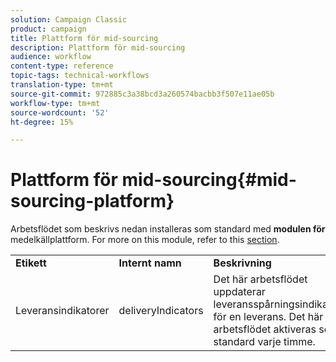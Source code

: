```yaml
---
solution: Campaign Classic
product: campaign
title: Plattform för mid-sourcing
description: Plattform för mid-sourcing
audience: workflow
content-type: reference
topic-tags: technical-workflows
translation-type: tm+mt
source-git-commit: 972885c3a38bcd3a260574bacbb3f507e11ae05b
workflow-type: tm+mt
source-wordcount: '52'
ht-degree: 15%

---
```



# Plattform för mid-sourcing{#mid-sourcing-platform}

Arbetsflödet som beskrivs nedan installeras som standard med **modulen för** medelkällplattform. For more on this module, refer to this [section](../../installation/using/mid-sourcing-deployment.md).

<table> 
 <tbody> 
  <tr> 
   <td> <strong>Etikett</strong><br /> </td> 
   <td> <strong>Internt namn</strong><br /> </td> 
   <td> <strong>Beskrivning</strong><br /> </td> 
  </tr> 
  <tr> 
   <td> <span class="uicontrol">Leveransindikatorer</span> <br /> </td> 
   <td> <span class="uicontrol">deliveryIndicators</span> <br /> </td> 
   <td> Det här arbetsflödet uppdaterar leveransspårningsindikatorer för en leverans. Det här arbetsflödet aktiveras som standard varje timme.<br /> </td> 
  </tr> 
 </tbody> 
</table>

